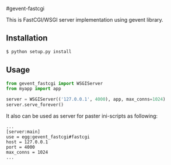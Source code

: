#gevent-fastcgi

This is FastCGI/WSGI server implementation using gevent library.

## Installation

```bash
$ python setup.py install
```

## Usage

```python
from gevent_fastcgi import WSGIServer
from myapp import app

server = WSGIServer(('127.0.0.1', 4000), app, max_conns=1024)
server.serve_forever()
```
It also can be used as server for paster ini-scripts as following:

```
...
[server:main]
use = egg:gevent_fastcgi#fastcgi
host = 127.0.0.1
port = 4000
max_conns = 1024
...
```

